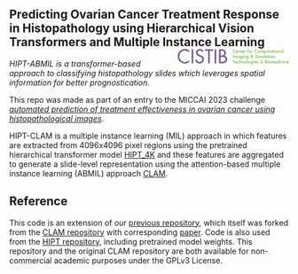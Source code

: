 ## Predicting Ovarian Cancer Treatment Response in Histopathology using Hierarchical Vision Transformers and Multiple Instance Learning <img src="CISTIB logo.png" align="right" width="200"/>

*HIPT-ABMIL is a transformer-based approach to classifying histopathology slides which leverages spatial information for better prognostication.* 

This repo was made as part of an entry to the MICCAI 2023 challenge [*automated prediction of treatment effectiveness in ovarian cancer using histopathological images*](https://github.com/cwwang1979/MICCAI_ATEC23challenge).

HIPT-CLAM is a multiple instance learning (MIL) approach in which features are extracted from 4096x4096 pixel regions using the pretrained hierarchical transformer model [HIPT_4K](https://github.com/mahmoodlab/HIPT) and these features are aggregated to generate a slide-level representation using the attention-based multiple instance learning (ABMIL) approach [CLAM](https://github.com/mahmoodlab/CLAM). 




## Reference
This code is an extension of our [previous repository](), which itself was forked from the [CLAM repository](https://github.com/mahmoodlab/CLAM) with corresponding [paper](https://www.nature.com/articles/s41551-020-00682-w). Code is also used from the [HIPT repository](https://github.com/mahmoodlab/HIPT), including pretrained model weights. This repository and the original CLAM repository are both available for non-commercial academic purposes under the GPLv3 License.

